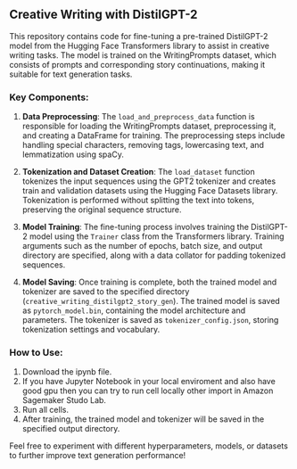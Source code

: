## Creative Writing with DistilGPT-2

This repository contains code for fine-tuning a pre-trained DistilGPT-2 model from the Hugging Face Transformers library to assist in creative writing tasks. The model is trained on the WritingPrompts dataset, which consists of prompts and corresponding story continuations, making it suitable for text generation tasks.

### Key Components:

1. **Data Preprocessing**: The `load_and_preprocess_data` function is responsible for loading the WritingPrompts dataset, preprocessing it, and creating a DataFrame for training. The preprocessing steps include handling special characters, removing tags, lowercasing text, and lemmatization using spaCy.

2. **Tokenization and Dataset Creation**: The `load_dataset` function tokenizes the input sequences using the GPT2 tokenizer and creates train and validation datasets using the Hugging Face Datasets library. Tokenization is performed without splitting the text into tokens, preserving the original sequence structure.

3. **Model Training**: The fine-tuning process involves training the DistilGPT-2 model using the `Trainer` class from the Transformers library. Training arguments such as the number of epochs, batch size, and output directory are specified, along with a data collator for padding tokenized sequences.

4. **Model Saving**: Once training is complete, both the trained model and tokenizer are saved to the specified directory (`creative_writing_distilgpt2_story_gen`). The trained model is saved as `pytorch_model.bin`, containing the model architecture and parameters. The tokenizer is saved as `tokenizer_config.json`, storing tokenization settings and vocabulary.

### How to Use:

1. Download the ipynb file.
2. If you have Jupyter Notebook in your local enviroment and also have good gpu then you can try to run cell locally other import in Amazon Sagemaker Studo Lab.
3. Run all cells.
4. After training, the trained model and tokenizer will be saved in the specified output directory.

Feel free to experiment with different hyperparameters, models, or datasets to further improve text generation performance!
